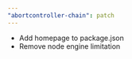 ```yaml
---
"abortcontroller-chain": patch
---
```


- Add homepage to package.json
- Remove node engine limitation
